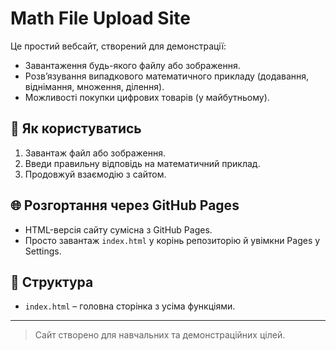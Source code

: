 # Math File Upload Site

Це простий вебсайт, створений для демонстрації:
- Завантаження будь-якого файлу або зображення.
- Розв’язування випадкового математичного прикладу (додавання, віднімання, множення, ділення).
- Можливості покупки цифрових товарів (у майбутньому).

## 🔧 Як користуватись
1. Завантаж файл або зображення.
2. Введи правильну відповідь на математичний приклад.
3. Продовжуй взаємодію з сайтом.

## 🌐 Розгортання через GitHub Pages
- HTML-версія сайту сумісна з GitHub Pages.
- Просто завантаж `index.html` у корінь репозиторію й увімкни Pages у Settings.

## 📁 Структура
- `index.html` – головна сторінка з усіма функціями.

---

> Сайт створено для навчальних та демонстраційних цілей.
